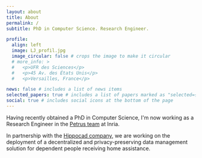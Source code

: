 ```yaml
---
layout: about
title: About
permalink: /
subtitle: PhD in Computer Science. Research Engineer.

profile:
  align: left
  image: LJ_profil.jpg
  image_circular: false # crops the image to make it circular
  # more_info: >
  #   <p>UFR des Sciences</p>
  #   <p>45 Av. des États Unis</p>
  #   <p>Versailles, France</p>

news: false # includes a list of news items
selected_papers: true # includes a list of papers marked as "selected={true}"
social: true # includes social icons at the bottom of the page
---
```


Having recently obtained a PhD in Computer Science, I'm now working as a Research Engineer in the [Petrus team](https://team.inria.fr/petrus/) at Inria.

In partnership with the [Hippocad company](https://www.hippocad.com/), we are working on the deployment of a decentralized and privacy-preserving data management solution for dependent people receiving home assistance.
